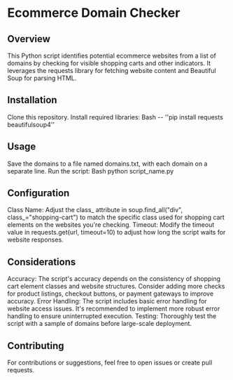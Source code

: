 # Ecommerce Domain Checker

## Overview

This Python script identifies potential ecommerce websites from a list of domains by checking for visible shopping carts and other indicators. It leverages the requests library for fetching website content and Beautiful Soup for parsing HTML.

## Installation

Clone this repository.
Install required libraries:
Bash -- ''pip install requests beautifulsoup4''
## Usage

Save the domains to a file named domains.txt, with each domain on a separate line.
Run the script:
Bash
python script_name.py
## Configuration

Class Name: Adjust the class_ attribute in soup.find_all("div", class_="shopping-cart") to match the specific class used for shopping cart elements on the websites you're checking.
Timeout: Modify the timeout value in requests.get(url, timeout=10) to adjust how long the script waits for website responses.
## Considerations

Accuracy: The script's accuracy depends on the consistency of shopping cart element classes and website structures. Consider adding more checks for product listings, checkout buttons, or payment gateways to improve accuracy.
Error Handling: The script includes basic error handling for website access issues. It's recommended to implement more robust error handling to ensure uninterrupted execution.
Testing: Thoroughly test the script with a sample of domains before large-scale deployment.
## Contributing

For contributions or suggestions, feel free to open issues or create pull requests.
